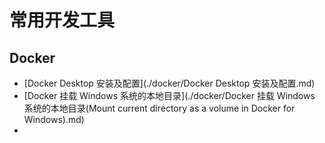 # 常用开发工具  

## Docker  

- [Docker Desktop 安装及配置](./docker/Docker Desktop 安装及配置.md)   
- [Docker 挂载 Windows 系统的本地目录](./docker/Docker 挂载 Windows 系统的本地目录(Mount current directory as a volume in Docker for Windows).md)  
- 
